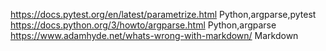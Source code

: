 https://docs.pytest.org/en/latest/parametrize.html Python,argparse,pytest
https://docs.python.org/3/howto/argparse.html Python,argparse
https://www.adamhyde.net/whats-wrong-with-markdown/ Markdown
